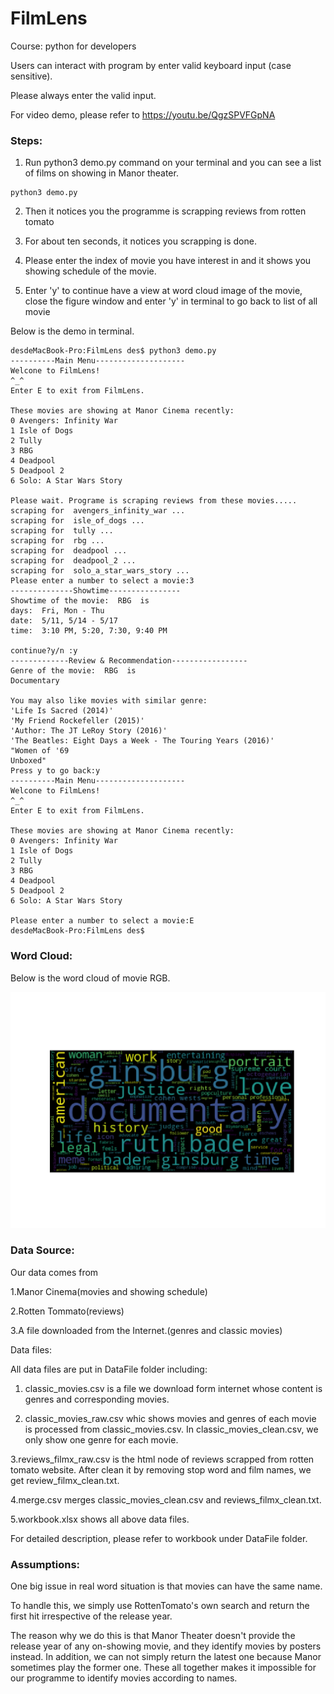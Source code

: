 # FilmLens

Course: python for developers

Users can interact with program by enter valid keyboard input (case sensitive).

Please always enter the valid input.

For video demo, please refer to https://youtu.be/QgzSPVFGpNA 



### Steps:
1. Run python3 demo.py command on your terminal  and you can see a list of films on showing in Manor theater.

```
python3 demo.py
```

2. Then it notices you the programme is scrapping reviews from rotten tomato

3. For about ten seconds, it notices you scrapping is done.

4. Please enter the index of movie you have interest in and it shows you showing schedule of the movie.

5. Enter 'y' to continue have a view at word cloud image of the movie, close the figure window and enter 'y' in terminal to go back to list of all movie

Below is the demo in terminal.

```
desdeMacBook-Pro:FilmLens des$ python3 demo.py
----------Main Menu--------------------
Welcone to FilmLens!
^_^
Enter E to exit from FilmLens.

These movies are showing at Manor Cinema recently:
0 Avengers: Infinity War
1 Isle of Dogs
2 Tully
3 RBG
4 Deadpool
5 Deadpool 2
6 Solo: A Star Wars Story

Please wait. Programe is scraping reviews from these movies.....
scraping for  avengers_infinity_war ...
scraping for  isle_of_dogs ...
scraping for  tully ...
scraping for  rbg ...
scraping for  deadpool ...
scraping for  deadpool_2 ...
scraping for  solo_a_star_wars_story ...
Please enter a number to select a movie:3
--------------Showtime----------------
Showtime of the movie:  RBG  is
days:  Fri, Mon - Thu
date:  5/11, 5/14 - 5/17
time:  3:10 PM, 5:20, 7:30, 9:40 PM

continue?y/n :y
-------------Review & Recommendation-----------------
Genre of the movie:  RBG  is
Documentary
 
You may also like movies with similar genre:
'Life Is Sacred (2014)'
'My Friend Rockefeller (2015)'
'Author: The JT LeRoy Story (2016)'
'The Beatles: Eight Days a Week - The Touring Years (2016)'
"Women of '69
Unboxed"
Press y to go back:y
----------Main Menu--------------------
Welcone to FilmLens!
^_^
Enter E to exit from FilmLens.

These movies are showing at Manor Cinema recently:
0 Avengers: Infinity War
1 Isle of Dogs
2 Tully
3 RBG
4 Deadpool
5 Deadpool 2
6 Solo: A Star Wars Story

Please enter a number to select a movie:E
desdeMacBook-Pro:FilmLens des$ 
```
### Word Cloud:
Below is the word cloud of movie RGB.

![](rgb_word_cloud.png)

### Data Source:
Our data comes from

1.Manor Cinema(movies and showing schedule)

2.Rotten Tommato(reviews)

3.A file downloaded from the Internet.(genres and classic movies)

Data files: 

All data files are put in DataFile folder including:

1. classic_movies.csv is a file we download form internet whose content is genres and corresponding movies.
	
2. classic_movies_raw.csv whic shows movies and genres of each movie  is processed from classic_movies.csv. In classic_movies_clean.csv, we only show one genre for each movie.

3.reviews_filmx_raw.csv is the html node of reviews scrapped from  rotten tomato website. After clean it by removing  stop word and film names, we get review_filmx_clean.txt.
	
4.merge.csv merges classic_movies_clean.csv and reviews_filmx_clean.txt.
	
5.workbook.xlsx shows all above data files.

For detailed description, please refer to workbook under DataFile folder.

### Assumptions:
One big issue in real word situation is that movies can have the same name. 

To handle this, we simply use RottenTomato's own search and return the first hit irrespective of the release year. 

The reason why we do this is that Manor Theater doesn't provide the release year of any on-showing movie, and they identify movies by posters instead. In addition, we can not simply return the latest one because Manor sometimes play the former one. These all together makes it impossible for our programme to identify movies according to names. 
